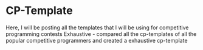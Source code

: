 # CP-Template
Here, I will be posting all the templates that I will be using for competitive programming contests
Exhaustive - compared all the cp-templates of all the popular competitive programmers and created a exhaustive cp-template
